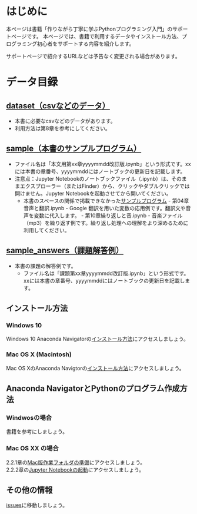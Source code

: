 # はじめに
本ページは書籍「作りながら丁寧に学ぶPythonプログラミング入門」のサポートページです。
本ページでは、書籍で利用するデータやインストール方法、プログラミング初心者をサポートする内容を紹介します。

サポートページで紹介するURLなどは予告なく変更される場合があります。

# データ目録
## [dataset（csvなどのデータ）](https://github.com/oyo-k/book/tree/master/dataset)
- 本書に必要なcsvなどのデータがあります。
- 利用方法は第8章を参考にしてください。

## [sample（本書のサンプルプログラム）](https://github.com/oyo-k/book/tree/master/sample)
- ファイル名は「本文用第xx章yyyymmdd改訂版.ipynb」という形式です。xxには本書の章番号、yyyymmddにはノートブックの更新日を記載します。
- 注意点：Jupyter Notebookのノートブックファイル（.ipynb）は、そのままエクスプローラー（またはFinder）から、クリックやダブルクリックでは開けません。Jupyter Notebookを起動させてから開いてください。
  - 本書のスペースの関係で掲載できなかった[サンプルプログラム](https://github.com/oyo-k/book/tree/master/sample_answers)
        - 第04章音声と翻訳.ipynb
	        - Google 翻訳を用いた変数の応用例です。翻訳文や音声を変数に代入します。
        - 第10章繰り返しと音.ipynb
	        - 音楽ファイル（mp3）を繰り返す例です。繰り返し処理への理解をより深めるために利用してください。

## [sample_answers（課題解答例）](https://github.com/oyo-k/book/tree/master/sample_answers)
- 本書の課題の解答例です。
  - ファイル名は「課題第xx章yyyymmdd改訂版.ipynb」という形式です。xxには本書の章番号、yyyymmddにはノートブックの更新日を記載します。


## インストール方法
### Windows 10
Windows 10 Anaconda Navigatorの[インストール方法](https://github.com/oyo-k/book/issues/1)にアクセスしましょう。
### Mac OS X (Macintosh)
Mac OS XのAnaconda Navigtorの[インストール方法](https://github.com/oyo-k/book/issues/2)にアクセスしましょう。

## Anaconda NavigatorとPythonのプログラム作成方法
### Windwosの場合
書籍を参考にしましょう。
### Mac OS XX の場合
2.2.1章の[Mac版作業フォルダの準備](https://github.com/oyo-k/book/issues/3)にアクセスしましょう。 <br>
2.2.2章の[Jupyter Notebookの起動](https://github.com/oyo-k/book/issues/4)にアクセスしましょう。

## その他の情報
[issues](https://github.com/oyo-k/book/issues)に移動しましょう。
